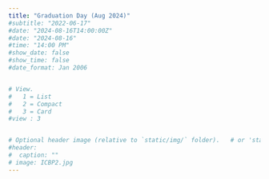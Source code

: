 ```yaml
---
title: "Graduation Day (Aug 2024)"
#subtitle: "2022-06-17"
#date: "2024-08-16T14:00:00Z"
#date: "2024-08-16"
#time: "14:00 PM"
#show_date: false
#show_time: false
#date_format: Jan 2006


# View.
#   1 = List
#   2 = Compact
#   3 = Card
#view : 3


# Optional header image (relative to `static/img/` folder).   # or 'static/media' folder ?
#header:
#  caption: ""
# image: ICBP2.jpg
---
```




